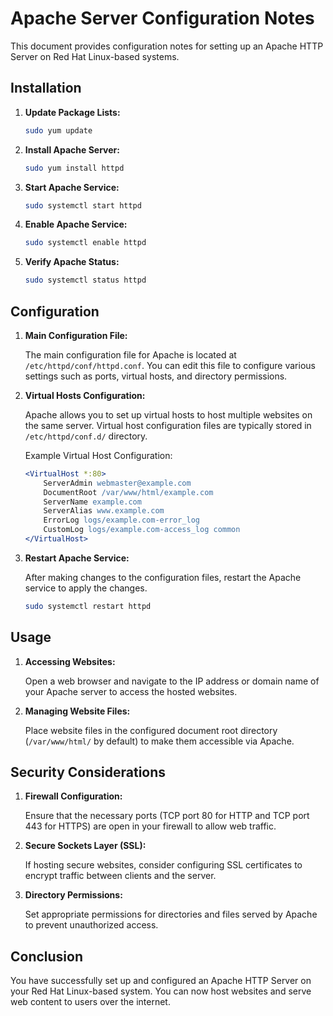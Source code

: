 # Apache Server Configuration Notes

This document provides configuration notes for setting up an Apache HTTP Server on Red Hat Linux-based systems.

## Installation

1. **Update Package Lists:**

    ```bash
    sudo yum update
    ```

2. **Install Apache Server:**

    ```bash
    sudo yum install httpd
    ```

3. **Start Apache Service:**

    ```bash
    sudo systemctl start httpd
    ```

4. **Enable Apache Service:**

    ```bash
    sudo systemctl enable httpd
    ```

5. **Verify Apache Status:**

    ```bash
    sudo systemctl status httpd
    ```

## Configuration

1. **Main Configuration File:**

    The main configuration file for Apache is located at `/etc/httpd/conf/httpd.conf`. You can edit this file to configure various settings such as ports, virtual hosts, and directory permissions.

2. **Virtual Hosts Configuration:**

    Apache allows you to set up virtual hosts to host multiple websites on the same server. Virtual host configuration files are typically stored in `/etc/httpd/conf.d/` directory.

    Example Virtual Host Configuration:

    ```apache
    <VirtualHost *:80>
        ServerAdmin webmaster@example.com
        DocumentRoot /var/www/html/example.com
        ServerName example.com
        ServerAlias www.example.com
        ErrorLog logs/example.com-error_log
        CustomLog logs/example.com-access_log common
    </VirtualHost>
    ```

3. **Restart Apache Service:**

    After making changes to the configuration files, restart the Apache service to apply the changes.

    ```bash
    sudo systemctl restart httpd
    ```

## Usage

1. **Accessing Websites:**

    Open a web browser and navigate to the IP address or domain name of your Apache server to access the hosted websites.

2. **Managing Website Files:**

    Place website files in the configured document root directory (`/var/www/html/` by default) to make them accessible via Apache.

## Security Considerations

1. **Firewall Configuration:**

    Ensure that the necessary ports (TCP port 80 for HTTP and TCP port 443 for HTTPS) are open in your firewall to allow web traffic.

2. **Secure Sockets Layer (SSL):**

    If hosting secure websites, consider configuring SSL certificates to encrypt traffic between clients and the server.

3. **Directory Permissions:**

    Set appropriate permissions for directories and files served by Apache to prevent unauthorized access.

## Conclusion

You have successfully set up and configured an Apache HTTP Server on your Red Hat Linux-based system. You can now host websites and serve web content to users over the internet.
